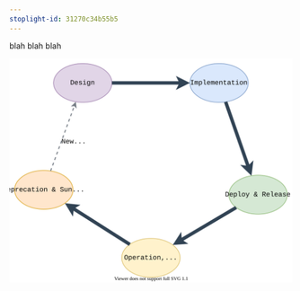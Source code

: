 ```yaml
---
stoplight-id: 31270c34b55b5
---
```


blah blah blah

![api-lifecycle-alt.svg](../assets/images/api-lifecycle-alt.svg)

